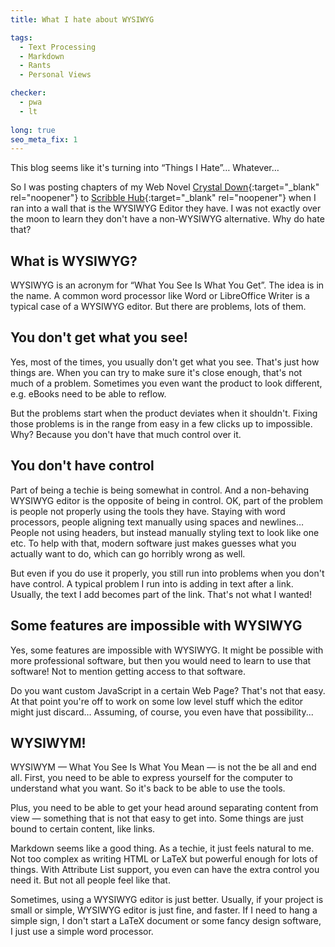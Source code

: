 ```yaml
---
title: What I hate about WYSIWYG

tags:
  - Text Processing
  - Markdown
  - Rants
  - Personal Views

checker:
  - pwa
  - lt
  
long: true
seo_meta_fix: 1
---
```

This blog seems like it's turning into “Things I Hate”… Whatever…

So I was posting chapters of my Web Novel [Crystal Down](/crystaldown/){:target="_blank" rel="noopener"} to
[Scribble Hub](https://www.scribblehub.com/series/75079/crystal-down/){:target="_blank" rel="noopener"} when I ran into a wall that is the WYSIWYG Editor they have.
I was not exactly over the moon to learn they don't have a non-WYSIWYG alternative.
Why do hate that?

## What is WYSIWYG?

WYSIWYG is an acronym for “What You See Is What You Get”.
The idea is in the name.
A common word processor like Word or LibreOffice Writer is a typical case of a WYSIWYG editor.
But there are problems, lots of them.

## You don't get what you see!

Yes, most of the times, you usually don't get what you see.
That's just how things are.
When you can try to make sure it's close enough, that's not much of a problem.
Sometimes you even want the product to look different, e.g. eBooks need to be able to reflow.

But the problems start when the product deviates when it shouldn't.
Fixing those problems is in the range from easy in a few clicks up to impossible.
Why? Because you don't have that much control over it.

## You don't have control

Part of being a techie is being somewhat in control.
And a non-behaving WYSIWYG editor is the opposite of being in control.
OK, part of the problem is people not properly using the tools they have.
Staying with word processors, people aligning text manually using spaces and newlines…
People not using headers, but instead manually styling text to look like one etc.
To help with that, modern software just makes guesses what you actually want to do, which can go horribly wrong as well.

But even if you do use it properly, you still run into problems when you don't have control.
A typical problem I run into is adding in text after a link.
Usually, the text I add becomes part of the link.
That's not what I wanted!

## Some features are impossible with WYSIWYG

Yes, some features are impossible with WYSIWYG.
It might be possible with more professional software, but then you would need to learn to use that software!
Not to mention getting access to that software.

Do you want custom JavaScript in a certain Web Page?
That's not that easy.
At that point you're off to work on some low level stuff which the editor might just discard…
Assuming, of course, you even have that possibility...

## WYSIWYM!

WYSIWYM — What You See Is What You Mean — is not the be all and end all.
First, you need to be able to express yourself for the computer to understand what you want.
So it's back to be able to use the tools.

Plus, you need to be able to get your head around separating content from view — something that is not that easy to get into. Some things are just bound to certain content, like links.

Markdown seems like a good thing.
As a techie, it just feels natural to me.
Not too complex as writing HTML or LaTeX but powerful enough for lots of things.
With Attribute List support, you even can have the extra control you need it.
But not all people feel like that.

Sometimes, using a WYSIWYG editor is just better.
Usually, if your project is small or simple, WYSIWYG editor is just fine, and faster.
If I need to hang a simple sign, I don't start a LaTeX document or some fancy design software, I just use a simple word processor.
